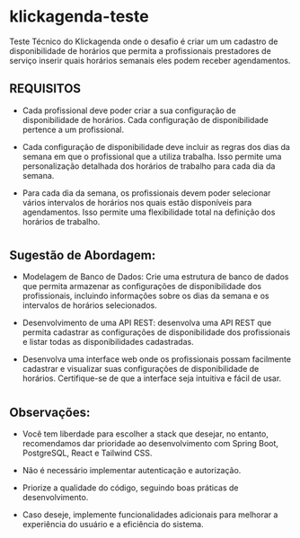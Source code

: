 # klickagenda-teste
Teste Técnico do Klickagenda onde o desafio é criar um um cadastro de disponibilidade de horários que permita a profissionais prestadores de serviço inserir quais horários semanais eles podem receber agendamentos.

## REQUISITOS
- Cada profissional deve poder criar a sua configuração de disponibilidade de horários. Cada configuração de disponibilidade pertence a um profissional.

- Cada configuração de disponibilidade deve incluir as regras dos dias da semana em que o profissional que a utiliza trabalha. Isso permite uma personalização detalhada dos horários de trabalho para cada dia da semana.

- Para cada dia da semana, os profissionais devem poder selecionar vários intervalos de horários nos quais estão disponíveis para agendamentos. Isso permite uma flexibilidade total na definição dos horários de trabalho.

#

## Sugestão de Abordagem:
- Modelagem de Banco de Dados: Crie uma estrutura de banco de dados que permita armazenar as configurações de disponibilidade dos profissionais, incluindo informações sobre os dias da semana e os intervalos de horários selecionados.

- Desenvolvimento de uma API REST: desenvolva uma API REST que permita cadastrar as configurações de disponibilidade dos profissionais e listar todas as disponibilidades cadastradas.

- Desenvolva uma interface web onde os profissionais possam facilmente cadastrar e visualizar suas configurações de disponibilidade de horários. Certifique-se de que a interface seja intuitiva e fácil de usar.

#

## Observações:
- Você tem liberdade para escolher a stack que desejar, no entanto, recomendamos dar prioridade ao desenvolvimento com Spring Boot, PostgreSQL, React e Tailwind CSS.

- Não é necessário implementar autenticação e autorização.

- Priorize a qualidade do código, seguindo boas práticas de desenvolvimento.

- Caso deseje, implemente funcionalidades adicionais para melhorar a experiência do usuário e a eficiência do sistema.